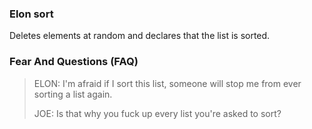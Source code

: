 ### Elon sort

Deletes elements at random and declares that the list is sorted.

### Fear And Questions (FAQ)

> ELON: I'm afraid if I sort this list, someone will stop me from ever sorting a list again.
>
> JOE: Is that why you fuck up every list you're asked to sort?

